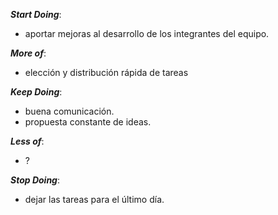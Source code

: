 ***Start Doing***: 
- aportar mejoras al desarrollo de los integrantes del equipo.

***More of***: 
- elección y distribución rápida de tareas

***Keep Doing***: 
- buena comunicación.
- propuesta constante de ideas.

***Less of***: 
- ?

***Stop Doing***: 
- dejar las tareas para el último día.
